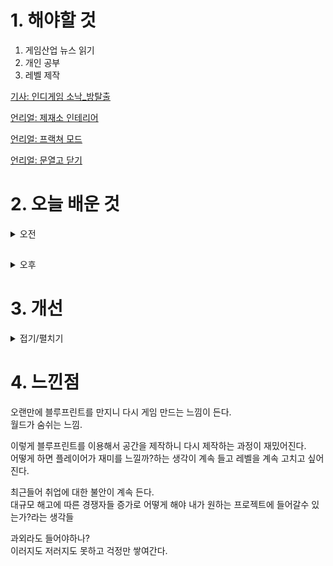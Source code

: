 
# 1. 해야할 것

1. 게임산업 뉴스 읽기 
2. 개인 공부  
3. 레벨 제작

[기사: 인디게임 소낙_방탈출](https://www.gamemeca.com/view.php?gid=1747837)

[언리얼: 제재소 인테리어](https://dev.epicgames.com/community/learning/courses/qRG/unreal-engine-b03e6f/BKmk/unreal-engine-41b681)

[언리얼: 프랙쳐 모드](https://www.youtube.com/watch?v=_Hk-qO5aowA)

[언리얼: 문열고 닫기](https://www.youtube.com/watch?v=ny4zCh1t6yk)



# 2. 오늘 배운 것

<details>
<summary>오전</summary>

## 오늘의 뉴스

![image](https://github.com/JM94Ent/TIL-WIL/assets/143363550/11e66d6a-02cd-499e-a9f7-dd858ab20505)

```
퍼즐 인디게임인데 인게임 영상이 없어서 기사 내용으로만 게임 플레이를 어느정도 유추할 수 있었다.
2D로 만들어진 게임이지만 대학생때부터 합을 맞춰온 개발진이라는게 마음에 들었다.
좋은 게임은 합을 맞춰온 사람들과 함께할 때 만들어진다라는 걸 이 게임으로 확인했다.
```



</details>

##

<details>
<summary>오후</summary>

## 레벨 제작

![image](https://github.com/JM94Ent/TIL-WIL/assets/143363550/a6bae111-0821-4c88-9c37-71067d9f9040)

![image](https://github.com/JM94Ent/TIL-WIL/assets/143363550/a0a70191-d5ee-47aa-93dd-96846f0db713)

![image](https://github.com/JM94Ent/TIL-WIL/assets/143363550/1f80d5a2-0964-4bf5-bc2b-a545bf8b8b6f)

![image](https://github.com/JM94Ent/TIL-WIL/assets/143363550/06682816-5d30-43d3-9746-20014ed8e67a)

![image](https://github.com/JM94Ent/TIL-WIL/assets/143363550/b192ff5d-265b-4012-a61c-6db06a7ab73f)

![image](https://github.com/JM94Ent/TIL-WIL/assets/143363550/43919231-7f0d-47fc-b58e-61d3f0541ccd)


## 블루프린트
### door_open/close

![image](https://github.com/JM94Ent/TIL-WIL/assets/143363550/8433d9ce-96dc-4c18-a5aa-e7e549114da8)

### door_open/close_interact door

![image](https://github.com/JM94Ent/TIL-WIL/assets/143363550/5cae4686-d696-47fe-af9a-52aeede08048)

![image](https://github.com/JM94Ent/TIL-WIL/assets/143363550/a20d8714-96a2-426c-8079-80bbb4c6f71b)

![image](https://github.com/JM94Ent/TIL-WIL/assets/143363550/1937b035-eca2-4527-b529-892797db5c36)

![image](https://github.com/JM94Ent/TIL-WIL/assets/143363550/a05eb1bc-a7c6-4ea6-919e-715240bec717)


</details>




# 3. 개선


<details>
<summary>접기/펼치기</summary>


</details>



# 4. 느낀점
오랜만에 블루프린트를 만지니 다시 게임 만드는 느낌이 든다.\
월드가 숨쉬는 느낌.

이렇게 블루프린트를 이용해서 공간을 제작하니 다시 제작하는 과정이 재밌어진다.\
어떻게 하면 플레이어가 재미를 느낄까?하는 생각이 계속 들고 레벨을 계속 고치고 싶어진다.

최근들어 취업에 대한 불안이 계속 든다.\
대규모 해고에 따른 경쟁자들 증가로 어떻게 해야 내가 원하는 프로젝트에 들어갈수 있는가?라는 생각들

과외라도 들어야하나?\
이러지도 저러지도 못하고 걱정만 쌓여간다.



